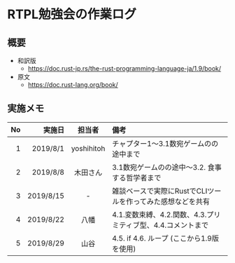 # RTPL勉強会の作業ログ

## 概要
- 和訳版
    - https://doc.rust-jp.rs/the-rust-programming-language-ja/1.9/book/
- 原文
    - https://doc.rust-lang.org/book/

## 実施メモ

| No | 実施日   | 担当者     | 備考
|---:|---------:|:----------:|:-----
|  1 | 2019/8/1 | yoshihitoh | チャプター1〜3.1数宛ゲームのの途中まで
|  2 | 2019/8/8 | 木田さん | 3.1数宛ゲームのの途中〜3.2. 食事する哲学者まで
|  3 | 2019/8/15 | - | 雑談ベースで実際にRustでCLIツールを作ってみた感想などを共有
|  4 | 2019/8/22 | 八幡 | 4.1.変数束縛、4.2.関数、4.3.プリミティブ型、4.4.コメントまで
|  5 | 2019/8/29 | 山谷 | 4.5. if 4.6. ループ (ここから1.9版を使用)

